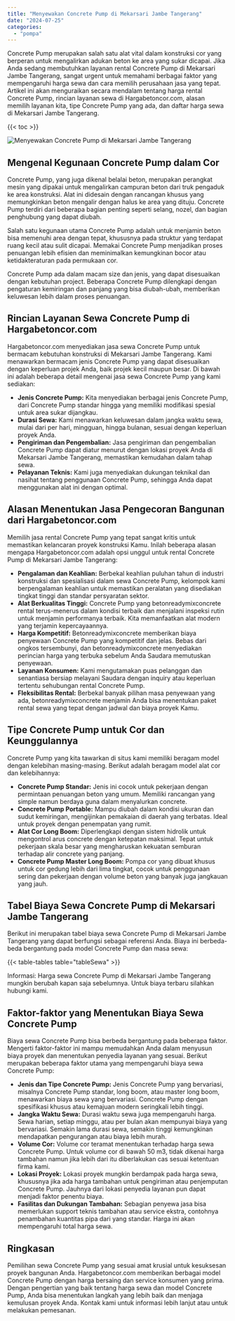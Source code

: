 ```yaml
---
title: "Menyewakan Concrete Pump di Mekarsari Jambe Tangerang"
date: "2024-07-25"
categories: 
  - "pompa"
---
```




Concrete Pump merupakan salah satu alat vital dalam konstruksi cor yang berperan untuk mengalirkan adukan beton ke area yang sukar dicapai. Jika Anda sedang membutuhkan layanan rental Concrete Pump di Mekarsari Jambe Tangerang, sangat urgent untuk memahami berbagai faktor yang mempengaruhi harga sewa dan cara memilih perusahaan jasa yang tepat. Artikel ini akan menguraikan secara mendalam tentang harga rental Concrete Pump, rincian layanan sewa di Hargabetoncor.com, alasan memilih layanan kita, tipe Concrete Pump yang ada, dan daftar harga sewa di Mekarsari Jambe Tangerang.

{{< toc >}}

![Menyewakan Concrete Pump di Mekarsari Jambe Tangerang](https://hargareadymixid.github.io/pompa/concrete-pump%20(4).png)

## Mengenal Kegunaan Concrete Pump dalam Cor

Concrete Pump, yang juga dikenal belalai beton, merupakan perangkat mesin yang dipakai untuk mengalirkan campuran beton dari truk pengaduk ke area konstruksi. Alat ini didesain dengan rancangan khusus yang memungkinkan beton mengalir dengan halus ke area yang dituju. Concrete Pump terdiri dari beberapa bagian penting seperti selang, nozel, dan bagian penghubung yang dapat diubah.

Salah satu kegunaan utama Concrete Pump adalah untuk menjamin beton bisa memenuhi area dengan tepat, khususnya pada struktur yang terdapat ruang kecil atau sulit dicapai. Memakai Concrete Pump menjadikan proses penuangan lebih efisien dan meminimalkan kemungkinan bocor atau ketidakteraturan pada permukaan cor.

Concrete Pump ada dalam macam size dan jenis, yang dapat disesuaikan dengan kebutuhan project. Beberapa Concrete Pump dilengkapi dengan pengaturan kemiringan dan panjang yang bisa diubah-ubah, memberikan keluwesan lebih dalam proses penuangan.

## Rincian Layanan Sewa Concrete Pump di Hargabetoncor.com

Hargabetoncor.com menyediakan jasa sewa Concrete Pump untuk bermacam kebutuhan konstruksi di Mekarsari Jambe Tangerang. Kami menawarkan bermacam jenis Concrete Pump yang dapat disesuaikan dengan keperluan projek Anda, baik projek kecil maupun besar. Di bawah ini adalah beberapa detail mengenai jasa sewa Concrete Pump yang kami sediakan:

- **Jenis Concrete Pump:** Kita menyediakan berbagai jenis Concrete Pump, dari Concrete Pump standar hingga yang memiliki modifikasi spesial untuk area sukar dijangkau.
- **Durasi Sewa:** Kami menawarkan keluwesan dalam jangka waktu sewa, mulai dari per hari, mingguan, hingga bulanan, sesuai dengan keperluan proyek Anda.
- **Pengiriman dan Pengembalian:** Jasa pengiriman dan pengembalian Concrete Pump dapat diatur menurut dengan lokasi proyek Anda di Mekarsari Jambe Tangerang, memastikan kemudahan dalam tahap sewa.
- **Pelayanan Teknis:** Kami juga menyediakan dukungan teknikal dan nasihat tentang penggunaan Concrete Pump, sehingga Anda dapat menggunakan alat ini dengan optimal.

## Alasan Menentukan Jasa Pengecoran Bangunan dari Hargabetoncor.com

Memilih jasa rental Concrete Pump yang tepat sangat kritis untuk memastikan kelancaran proyek konstruksi Kamu. Inilah beberapa alasan mengapa Hargabetoncor.com adalah opsi unggul untuk rental Concrete Pump di Mekarsari Jambe Tangerang:

- **Pengalaman dan Keahlian:** Berbekal keahlian puluhan tahun di industri konstruksi dan spesialisasi dalam sewa Concrete Pump, kelompok kami berpengalaman keahlian untuk memastikan peralatan yang disediakan tingkat tinggi dan standar persyaratan sektor.
- **Alat Berkualitas Tinggi:** Concrete Pump yang betonreadymixconcrete rental terus-menerus dalam kondisi terbaik dan menjalani inspeksi rutin untuk menjamin performanya terbaik. Kita memanfaatkan alat modern yang terjamin kepercayaannya.
- **Harga Kompetitif:** Betonreadymixconcrete memberikan biaya penyewaan Concrete Pump yang kompetitif dan jelas. Bebas dari ongkos tersembunyi, dan betonreadymixconcrete menyediakan perincian harga yang terbuka sebelum Anda Saudara memutuskan penyewaan.
- **Layanan Konsumen:** Kami mengutamakan puas pelanggan dan senantiasa bersiap melayani Saudara dengan inquiry atau keperluan tertentu sehubungan rental Concrete Pump.
- **Fleksibilitas Rental:** Berbekal banyak pilihan masa penyewaan yang ada, betonreadymixconcrete menjamin Anda bisa menentukan paket rental sewa yang tepat dengan jadwal dan biaya proyek Kamu.

## Tipe Concrete Pump untuk Cor dan Keunggulannya

Concrete Pump yang kita tawarkan di situs kami memiliki beragam model dengan kelebihan masing-masing. Berikut adalah beragam model alat cor dan kelebihannya:

- **Concrete Pump Standar:** Jenis ini cocok untuk pekerjaan dengan permintaan penuangan beton yang umum. Memiliki rancangan yang simple namun berdaya guna dalam menyalurkan concrete.
- **Concrete Pump Portable:** Mampu diubah dalam kondisi ukuran dan sudut kemiringan, mengijinkan pemakaian di daerah yang terbatas. Ideal untuk proyek dengan penempatan yang rumit.
- **Alat Cor Long Boom:** Diperlengkapi dengan sistem hidrolik untuk mengontrol arus concrete dengan ketepatan maksimal. Tepat untuk pekerjaan skala besar yang mengharuskan kekuatan semburan terhadap alir concrete yang panjang.
- **Concrete Pump Master Long Boom:** Pompa cor yang dibuat khusus untuk cor gedung lebih dari lima tingkat, cocok untuk penggunaan sering dan pekerjaan dengan volume beton yang banyak juga jangkauan yang jauh.

## Tabel Biaya Sewa Concrete Pump di Mekarsari Jambe Tangerang

Berikut ini merupakan tabel biaya sewa Concrete Pump di Mekarsari Jambe Tangerang yang dapat berfungsi sebagai referensi Anda. Biaya ini berbeda-beda bergantung pada model Concrete Pump dan masa sewa:

{{< table-tables table="tableSewa" >}}

Informasi: Harga sewa Concrete Pump di Mekarsari Jambe Tangerang mungkin berubah kapan saja sebelumnya. Untuk biaya terbaru silahkan hubungi kami.

## Faktor-faktor yang Menentukan Biaya Sewa Concrete Pump

Biaya sewa Concrete Pump bisa berbeda bergantung pada beberapa faktor. Mengerti faktor-faktor ini mampu memudahkan Anda dalam menyusun biaya proyek dan menentukan penyedia layanan yang sesuai. Berikut merupakan beberapa faktor utama yang mempengaruhi biaya sewa Concrete Pump:

- **Jenis dan Tipe Concrete Pump:** Jenis Concrete Pump yang bervariasi, misalnya Concrete Pump standar, long boom, atau master long boom, menawarkan biaya sewa yang bervariasi. Concrete Pump dengan spesifikasi khusus atau kemajuan modern seringkali lebih tinggi.
- **Jangka Waktu Sewa:** Durasi waktu sewa juga mempengaruhi harga. Sewa harian, setiap minggu, atau per bulan akan mempunyai biaya yang bervariasi. Semakin lama durasi sewa, semakin tinggi kemungkinan mendapatkan pengurangan atau biaya lebih murah.
- **Volume Cor:** Volume cor teramat menentukan terhadap harga sewa Concrete Pump. Untuk volume cor di bawah 50 m3, tidak dikenai harga tambahan namun jika lebih dari itu diberlakukan cas sesuai ketentuan firma kami.
- **Lokasi Proyek:** Lokasi proyek mungkin berdampak pada harga sewa, khususnya jika ada harga tambahan untuk pengiriman atau penjemputan Concrete Pump. Jauhnya dari lokasi penyedia layanan pun dapat menjadi faktor penentu biaya.
- **Fasilitas dan Dukungan Tambahan:** Sebagian penyewa jasa bisa memerlukan support teknis tambahan atau service ekstra, contohnya penambahan kuantitas pipa dari yang standar. Harga ini akan mempengaruhi total harga sewa.

## Ringkasan

Pemilihan sewa Concrete Pump yang sesuai amat krusial untuk kesuksesan proyek bangunan Anda. Hargabetoncor.com memberikan berbagai model Concrete Pump dengan harga bersaing dan service konsumen yang prima. Dengan pengertian yang baik tentang harga sewa dan model Concrete Pump, Anda bisa menentukan langkah yang lebih baik dan menjaga kemulusan proyek Anda. Kontak kami untuk informasi lebih lanjut atau untuk melakukan pemesanan.
